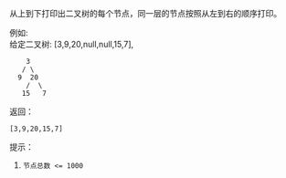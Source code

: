 从上到下打印出二叉树的每个节点，同一层的节点按照从左到右的顺序打印。

例如:     
给定二叉树: [3,9,20,null,null,15,7],
```
    3
   / \
  9  20
    /  \
   15   7
```

返回：
```
[3,9,20,15,7]
```

提示：
1. `节点总数 <= 1000`